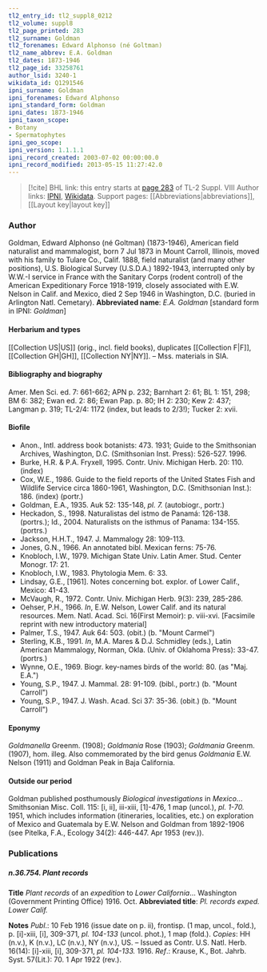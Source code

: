 ```yaml
---
tl2_entry_id: tl2_suppl8_0212
tl2_volume: suppl8
tl2_page_printed: 283
tl2_surname: Goldman
tl2_forenames: Edward Alphonso (né Goltman)
tl2_name_abbrev: E.A. Goldman
tl2_dates: 1873-1946
tl2_page_id: 33258761
author_lsid: 3240-1
wikidata_id: Q1291546
ipni_surname: Goldman
ipni_forenames: Edward Alphonso
ipni_standard_form: Goldman
ipni_dates: 1873-1946
ipni_taxon_scope: 
- Botany
- Spermatophytes
ipni_geo_scope: 
ipni_version: 1.1.1.1
ipni_record_created: 2003-07-02 00:00:00.0
ipni_record_modified: 2013-05-15 11:27:42.0
---
```


> [!cite] BHL link: this entry starts at [page 283](https://www.biodiversitylibrary.org/page/33258761) of TL-2 Suppl. VIII
> Author links: [IPNI](https://www.ipni.org/a/3240-1), [Wikidata](https://www.wikidata.org/wiki/Q1291546). Support pages: [[Abbreviations|abbreviations]], [[Layout key|layout key]]

### Author

Goldman, Edward Alphonso (né Goltman) (1873-1946), American field naturalist and mammalogist, born 7 Jul 1873 in Mount Carroll, Illinois, moved with his family to Tulare Co., Calif. 1888, field naturalist (and many other positions), U.S. Biological Survey (U.S.D.A.) 1892-1943, interrupted only by W.W.-I service in France with the Sanitary Corps (rodent control) of the American Expeditionary Force 1918-1919, closely associated with E.W. Nelson in Calif. and Mexico, died 2 Sep 1946 in Washington, D.C. (buried in Arlington Natl. Cemetary). 
**Abbreviated name**: *E.A. Goldman* \[standard form in IPNI: *Goldman*\]

#### Herbarium and types

[[Collection US|US]] (orig., incl. field books), duplicates [[Collection F|F]], [[Collection GH|GH]], [[Collection NY|NY]]. – Mss. materials in SIA.

#### Bibliography and biography

Amer. Men Sci. ed. 7: 661-662; APN p. 232; Barnhart 2: 61; BL 1: 151, 298; BM 6: 382; Ewan ed. 2: 86; Ewan Pap. p. 80; IH 2: 230; Kew 2: 437; Langman p. 319; TL-2/4: 1172 (index, but leads to 2/3!); Tucker 2: xvii.

#### Biofile

- Anon., Intl. address book botanists: 473. 1931; Guide to the Smithsonian Archives, Washington, D.C. (Smithsonian Inst. Press): 526-527. 1996.
- Burke, H.R. & P.A. Fryxell, 1995. Contr. Univ. Michigan Herb. 20: 110. (index)
- Cox, W.E., 1986. Guide to the field reports of the United States Fish and Wildlife Service circa 1860-1961, Washington, D.C. (Smithsonian Inst.): 186. (index) (portr.)
- Goldman, E.A., 1935. Auk 52: 135-148, *pl. 7.* (autobiogr., portr.)
- Heckadon, S., 1998. Naturalistas del istmo de Panamá: 126-138. (portrs.); Id., 2004. Naturalists on the isthmus of Panama: 134-155. (portrs.)
- Jackson, H.H.T., 1947. J. Mammalogy 28: 109-113.
- Jones, G.N., 1966. An annotated bibl. Mexican ferns: 75-76.
- Knobloch, I.W., 1979. Michigan State Univ. Latin Amer. Stud. Center Monogr. 17: 21.
- Knobloch, I.W., 1983. Phytologia Mem. 6: 33.
- Lindsay, G.E., \[1961\]. Notes concerning bot. explor. of Lower Calif., Mexico: 41-43.
- McVaugh, R., 1972. Contr. Univ. Michigan Herb. 9(3): 239, 285-286.
- Oehser, P.H., 1966. *In*, E.W. Nelson, Lower Calif. and its natural resources. Mem. Natl. Acad. Sci. 16(First Memoir): p. viii-xvi. \[Facsimile reprint with new introductory material\]
- Palmer, T.S., 1947. Auk 64: 503. (obit.) (b. "Mount Carmel")
- Sterling, K.B., 1991. *In*, M.A. Mares & D.J. Schmidley (eds.), Latin American Mammalogy, Norman, Okla. (Univ. of Oklahoma Press): 33-47. (portrs.)
- Wynne, O.E., 1969. Biogr. key-names birds of the world: 80. (as "Maj. E.A.")
- Young, S.P., 1947. J. Mammal. 28: 91-109. (bibl., portr.) (b. "Mount Carroll")
- Young, S.P., 1947. J. Wash. Acad. Sci 37: 35-36. (obit.) (b. "Mount Carroll")

#### Eponymy

*Goldmanella* Greenm. (1908); *Goldmania* Rose (1903); *Goldmania* Greenm. (1907), hom. illeg. Also commemorated by the bird genus *Goldmania* E.W. Nelson (1911) and Goldman Peak in Baja California.

#### Outside our period

Goldman published posthumously *Biological investigations* in *Mexico*... Smithsonian Misc. Coll. 115: \[i, ii\], iii-xiii, \[1\]-476, 1 map (uncol.), *pl. 1-70.* 1951, which includes information (itineraries, localities, etc.) on exploration of Mexico and Guatemala by E.W. Nelson and Goldman from 1892-1906 (see Pitelka, F.A., Ecology 34(2): 446-447. Apr 1953 (rev.)).

### Publications

##### n.36.754. Plant records

**Title**
*Plant records* of an *expedition* to *Lower California*... Washington (Government Printing Office) 1916. Oct.
**Abbreviated title**: *Pl. records exped. Lower Calif.*

**Notes**
*Publ*.: 10 Feb 1916 (issue date on p. ii), frontisp. (1 map, uncol., fold.), p. \[i\]-xiii, \[i\], 309-371, *pl. 104-133* (uncol. phot.), 1 map (fold.). *Copies*: HH (n.v.), K (n.v.), LC (n.v.), NY (n.v.), US. – Issued as Contr. U.S. Natl. Herb. 16(14): \[i\]-xiii, \[i\], 309-371, *pl. 104-133.* 1916.
*Ref*.: Krause, K., Bot. Jahrb. Syst. 57(Lit.): 70. 1 Apr 1922 (rev.).

